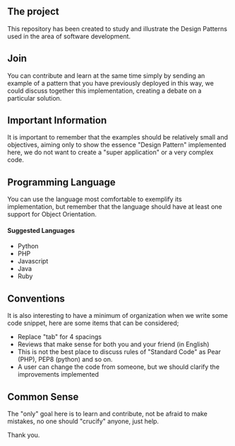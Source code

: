 ## The project

This repository has been created to study and illustrate the Design Patterns used in the area of software development.

## Join

You can contribute and learn at the same time simply by sending an example of a pattern that you have previously deployed in this way, we could discuss together this implementation, creating a debate on a particular solution.

## Important Information

It is important to remember that the examples should be relatively small and objectives, aiming only to show the essence "Design Pattern" implemented here, we do not want to create a "super application" or a very complex code.

## Programming Language

You can use the language most comfortable to exemplify its implementation, but remember that the language should have at least one support for Object Orientation.

#### Suggested Languages

+ Python
+ PHP
+ Javascript
+ Java
+ Ruby

## Conventions

It is also interesting to have a minimum of organization when we write some code snippet, here are some items that can be considered;

+ Replace "tab" for 4 spacings
+ Reviews that make sense for both you and your friend (in English)
+ This is not the best place to discuss rules of "Standard Code" as Pear (PHP), PEP8 (python) and so on.
+ A user can change the code from someone, but we should clarify the improvements implemented

## Common Sense

The "only" goal here is to learn and contribute, not be afraid to make mistakes, no one should "crucify" anyone, just help.


Thank you.
